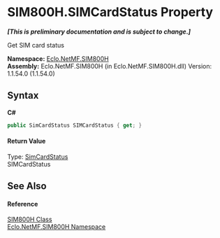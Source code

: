 # SIM800H.SIMCardStatus Property 
 _**\[This is preliminary documentation and is subject to change.\]**_

Get SIM card status

**Namespace:**&nbsp;<a href="N_Eclo_NetMF_SIM800H">Eclo.NetMF.SIM800H</a><br />**Assembly:**&nbsp;Eclo.NetMF.SIM800H (in Eclo.NetMF.SIM800H.dll) Version: 1.1.54.0 (1.1.54.0)

## Syntax

**C#**<br />
``` C#
public SimCardStatus SIMCardStatus { get; }
```


#### Return Value
Type: <a href="T_Eclo_NetMF_SIM800H_SimCardStatus">SimCardStatus</a><br />SIMCardStatus

## See Also


#### Reference
<a href="T_Eclo_NetMF_SIM800H_SIM800H">SIM800H Class</a><br /><a href="N_Eclo_NetMF_SIM800H">Eclo.NetMF.SIM800H Namespace</a><br />